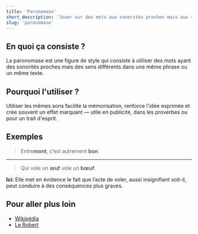 ```yaml
---
title: 'Paronomase'
short_description: 'Jouer sur des mots aux sonorités proches mais aux sens différents.'
slug: 'paronomase'
---
```


## En quoi ça consiste ?

La paronomase est une figure de style qui consiste à utiliser des mots ayant des sonorités proches mais des sens différents dans une même phrase ou un même texte.

## Pourquoi l'utiliser ?

Utiliser les mêmes sons facilite la mémorisation, renforce l'idée exprimée et crée souvent un effet marquant — utile en publicité, dans les proverbes ou pour un trait d'esprit.

## Exemples

> Entre**mont**, c’est autrement **bon**.

---

> Qui vole un **œuf** vole un **bœuf**.

**Ici:** Elle met en évidence le fait que l’acte de voler, aussi insignifiant soit-il, peut conduire à des conséquences plus graves.

## Pour aller plus loin

- [Wikipédia](https://fr.wikipedia.org/wiki/Paronymie#Paronomase)
- [Le Robert](https://dictionnaire.lerobert.com/definition/paronomase)
